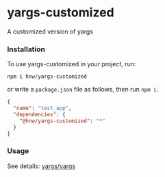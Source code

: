 # yargs-customized

A customized version of yargs

### Installation

To use yargs-customized in your project, run:

```
npm i hnw/yargs-customized
```

or write a `package.json` file as follows, then run `npm i`.

```json
{
  "name": "test_app",
  "dependencies": {
    "@hnw/yargs-customized": "*"
  }
}
```

### Usage

See details: [yargs/yargs](https://github.com/yargs/yargs)
